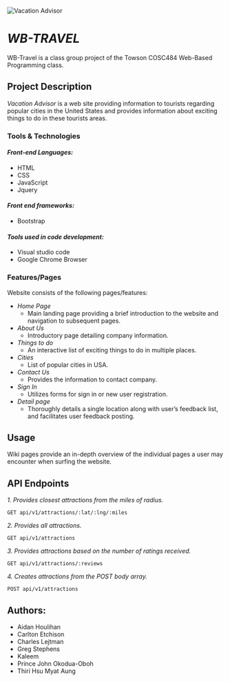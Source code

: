    ![Vacation Advisor](logo.png)
                     
# *WB-TRAVEL*  

WB-Travel is a class group project of the Towson COSC484 Web-Based Programming class.

## Project Description

*Vacation Advisor* is a web site providing information to tourists regarding popular cities in the United States and provides  information about exciting things to do in these tourists areas.

### Tools & Technologies
#### *Front-end Languages:*
* HTML
* CSS
* JavaScript
* Jquery

#### *Front end frameworks:*
* Bootstrap

#### *Tools used in code development:*
* Visual studio code
* Google Chrome Browser

### Features/Pages
Website consists of the following pages/features:
* *Home Page*
  * Main landing page providing a brief introduction to the website and navigation to subsequent pages. 
* *About Us*
  * Introductory page detailing company information.
* *Things to do*
  * An interactive list of exciting things to do in multiple places.
* *Cities*
  * List of popular cities in USA.
* *Contact Us*
  * Provides the information to contact company.
* *Sign In*
  * Utilizes forms for sign in or new user registration.
* *Detail page*
  * Thoroughly details a single location along with user’s feedback list, and facilitates user feedback posting.
  
## Usage
Wiki pages provide an in-depth overview of the individual pages a user may encounter when surfing the website. 

## API Endpoints

*1. Provides closest attractions from the miles of radius.*

    GET api/v1/attractions/:lat/:lng/:miles

*2. Provides all attractions.*

    GET api/v1/attractions

*3. Provides attractions based on the number of ratings received.*

    GET api/v1/attractions/:reviews

*4. Creates attractions from the POST body array.*

    POST api/v1/attractions


## Authors:

* Aidan Houlihan
* Carlton Etchison
* Charles Lejtman
* Greg Stephens
* Kaleem
* Prince John Okodua-Oboh
* Thiri Hsu Myat Aung

